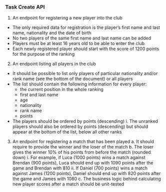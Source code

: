 ### Task Create API  


1)	An endpoint for registering a new player into the club
- 	The only required data for registration is the player’s first name and last name, nationality and the date of birth
- 	No two players of the same first name and last name can be added
-   Players must be at least 16 years old to be able to enter the club
- 	Each newly registered player should start with the score of 1200 points for the purpose of the ranking
2)	An endpoint listing all players in the club
- 	It should be possible to list only players of particular nationality and/or rank name (see the bottom of the document) or all players
- 	The list should contain the following information for every player:
    -	the current position in the whole ranking
    -	first and last name
    -	age
    -	nationality
    -	rank name
    -	points
- 	The players should be ordered by points (descending)
i.	The unranked players should also be ordered by points (descending) but should appear at the bottom of the list, below all other ranks
3)	An endpoint for registering a match that has been played
a.	It should require to provide the winner and the loser of the match
b.	The loser gives the winner 10% of his points from before the match (rounded down)
i.	For example, if Luca (1000 points) wins a match against Brendan (900 points), Luca should end up with 1090 points after the game and Brendan with 810
ii.	If Daniel (700 points) wins a match against James (1200 points), Daniel should end up with 820 points after the game and James with 1080
c.	The business logic behind calculating new player scores after a match should be unit-tested


